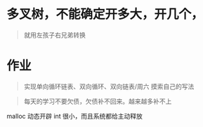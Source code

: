 # 多叉树，不能确定开多大，开几个，
> 就用左孩子右兄弟转换

# 作业
> 实现单向循环链表、双向循环、双向链表/周六
> 摸索自己的写法

> 每天的学习不要欠债，欠债补不回来。越来越多补不上

malloc 动态开辟
int 很小，而且系统都给主动释放
